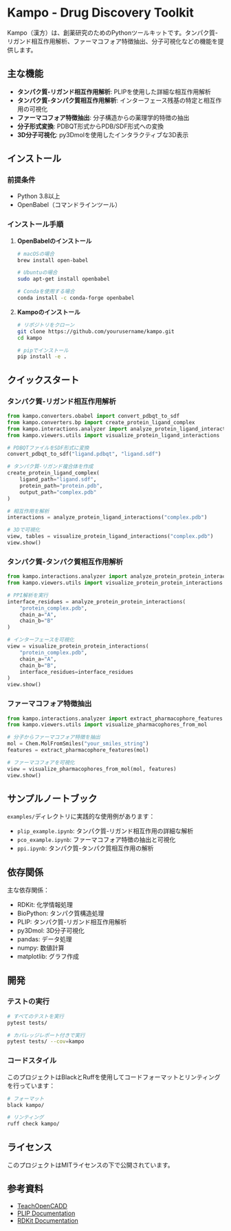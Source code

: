 # Kampo - Drug Discovery Toolkit

Kampo（漢方）は、創薬研究のためのPythonツールキットです。タンパク質-リガンド相互作用解析、ファーマコフォア特徴抽出、分子可視化などの機能を提供します。

## 主な機能

- **タンパク質-リガンド相互作用解析**: PLIPを使用した詳細な相互作用解析
- **タンパク質-タンパク質相互作用解析**: インターフェース残基の特定と相互作用の可視化
- **ファーマコフォア特徴抽出**: 分子構造からの薬理学的特徴の抽出
- **分子形式変換**: PDBQT形式からPDB/SDF形式への変換
- **3D分子可視化**: py3Dmolを使用したインタラクティブな3D表示

## インストール

### 前提条件

- Python 3.8以上
- OpenBabel（コマンドラインツール）

### インストール手順

1. **OpenBabelのインストール**
   ```bash
   # macOSの場合
   brew install open-babel
   
   # Ubuntuの場合
   sudo apt-get install openbabel
   
   # Condaを使用する場合
   conda install -c conda-forge openbabel
   ```

2. **Kampoのインストール**
   ```bash
   # リポジトリをクローン
   git clone https://github.com/yourusername/kampo.git
   cd kampo
   
   # pipでインストール
   pip install -e .
   ```

## クイックスタート

### タンパク質-リガンド相互作用解析

```python
from kampo.converters.obabel import convert_pdbqt_to_sdf
from kampo.converters.bp import create_protein_ligand_complex
from kampo.interactions.analyzer import analyze_protein_ligand_interactions
from kampo.viewers.utils import visualize_protein_ligand_interactions

# PDBQTファイルをSDF形式に変換
convert_pdbqt_to_sdf("ligand.pdbqt", "ligand.sdf")

# タンパク質-リガンド複合体を作成
create_protein_ligand_complex(
    ligand_path="ligand.sdf",
    protein_path="protein.pdb",
    output_path="complex.pdb"
)

# 相互作用を解析
interactions = analyze_protein_ligand_interactions("complex.pdb")

# 3Dで可視化
view, tables = visualize_protein_ligand_interactions("complex.pdb")
view.show()
```

### タンパク質-タンパク質相互作用解析

```python
from kampo.interactions.analyzer import analyze_protein_protein_interactions
from kampo.viewers.utils import visualize_protein_protein_interactions

# PPI解析を実行
interface_residues = analyze_protein_protein_interactions(
    "protein_complex.pdb",
    chain_a="A",
    chain_b="B"
)

# インターフェースを可視化
view = visualize_protein_protein_interactions(
    "protein_complex.pdb",
    chain_a="A", 
    chain_b="B",
    interface_residues=interface_residues
)
view.show()
```

### ファーマコフォア特徴抽出

```python
from kampo.interactions.analyzer import extract_pharmacophore_features
from kampo.viewers.utils import visualize_pharmacophores_from_mol

# 分子からファーマコフォア特徴を抽出
mol = Chem.MolFromSmiles("your_smiles_string")
features = extract_pharmacophore_features(mol)

# ファーマコフォアを可視化
view = visualize_pharmacophores_from_mol(mol, features)
view.show()
```

## サンプルノートブック

`examples/`ディレクトリに実践的な使用例があります：

- `plip_example.ipynb`: タンパク質-リガンド相互作用の詳細な解析
- `pco_example.ipynb`: ファーマコフォア特徴の抽出と可視化
- `ppi.ipynb`: タンパク質-タンパク質相互作用の解析

## 依存関係

主な依存関係：
- RDKit: 化学情報処理
- BioPython: タンパク質構造処理
- PLIP: タンパク質-リガンド相互作用解析
- py3Dmol: 3D分子可視化
- pandas: データ処理
- numpy: 数値計算
- matplotlib: グラフ作成

## 開発

### テストの実行

```bash
# すべてのテストを実行
pytest tests/

# カバレッジレポート付きで実行
pytest tests/ --cov=kampo
```

### コードスタイル

このプロジェクトはBlackとRuffを使用してコードフォーマットとリンティングを行っています：

```bash
# フォーマット
black kampo/

# リンティング
ruff check kampo/
```

## ライセンス

このプロジェクトはMITライセンスの下で公開されています。

## 参考資料

- [TeachOpenCADD](https://projects.volkamerlab.org/teachopencadd/all_talktorials.html)
- [PLIP Documentation](https://github.com/pharmai/plip)
- [RDKit Documentation](https://www.rdkit.org/docs/)